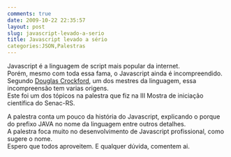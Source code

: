 ```yaml
---
comments: true
date: 2009-10-22 22:35:57
layout: post
slug: javascript-levado-a-serio
title: Javascript levado a sério
categories:JSON,Palestras
---
```


Javascript é a linguagem de script mais popular da internet.  
Porém, mesmo com toda essa fama, o Javascript ainda é incompreendido.  
Segundo [Douglas Crockford](http://en.wikipedia.org/wiki/Douglas_Crockford), um dos mestres da linguagem, essa incompreensão tem varias origens.  
Este foi um dos tópicos na palestra que fiz na III Mostra de iniciação científica do Senac-RS.  

<!-- more -->
A palestra conta um pouco da história do Javascript, explicando o porque do prefixo JAVA no nome da linguagem entre outros detalhes.  
A palestra foca muito no desenvolvimento de Javascript profissional, como sugere o nome.  
Espero que todos aproveitem. E qualquer dúvida, comentem ai.  
<script async class="speakerdeck-embed" data-id="351f8fb0dcc50131b4ba7abe6293b58c" data-ratio="1.33333333333333" src="//speakerdeck.com/assets/embed.js"></script>